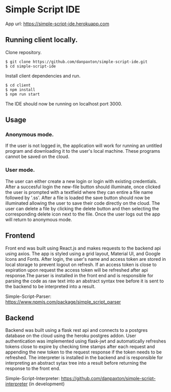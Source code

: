 # Simple Script IDE
App url: https://simple-script-ide.herokuapp.com
## Running client locally.

Clone repository.
```console
$ git clone https://github.com/danpaxton/simple-script-ide.git
$ cd simple-script-ide
```

Install client dependencies and run.
```console
$ cd client
$ npm install
$ npm run start
```
The IDE should now be running on localhost port 3000.

## Usage
### Anonymous mode.
If the user is not logged in, the application will work for running an untitled program and downloading it to the user's local machine. These programs cannot be saved on the cloud.

### User mode.
The user can either create a new login or login with existing credentials. After a succesful login the new-file button should illuminate, once clicked the user is prompted with a textfield where they can entire a file name followed by '.ss'. After a file is loaded the save button should now be illuminated allowing the user to save their code directly on the cloud. The user can delete a file by clicking the delete button and then selecting the corresponding delete icon next to the file. Once the user logs out the app will return to anonymous mode.

## Frontend
Front end was built using React.js and makes requests to the backend api using axios. The app is styled using a grid layout, Material UI, and Google Icons and Fonts. After login, the user's name and access token are stored in local storage to prevent logout on refresh. If an access token is close to expiration upon request the access token will be refreshed after api response.The parser is installed in the front end and is responsible for parsing the code as raw text into an abstract syntax tree before it is sent to the backend to be interpreted into a result.

Simple-Script-Parser: https://www.npmjs.com/package/simple_script_parser

## Backend
Backend was built using a flask rest api and connects to a postgres database on the cloud using the heroku postgres addon. User authentication was implemented using flask-jwt and automatically refreshes tokens close to expire by checking time stamps after each request and appending the new token to the request response if the token needs to be refreshed. The interpreter is installed in the backend and is responsible for interpreting an abstract sytax tree into a result before returning the response to the front end.

Simple-Script-Interpreter: https://github.com/danpaxton/simple-script-interpreter (in development)
